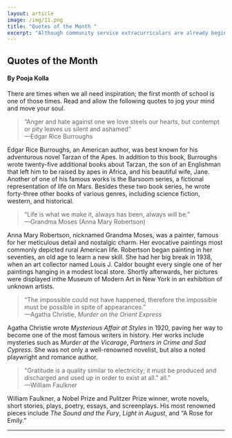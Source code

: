```yaml
---
layout: article
image: /img/11.png
title: "Quotes of the Month "
excerpt: "Although community service extracurriculars are already beginning at BASIS, by January everyone will be scrambling to meet volunteering hour requirements. To avoid this unnecessary stress, knock out a few hours at a non-profit organization. “Charity of the Month” will expose readers to charities with unique missions that have both local and global impacts."
---
```


<h2>Quotes of the Month</h2>
<h4>By Pooja Kolla</h4>
There are times when we all need inspiration; the first month of school is one of those times. Read and allow the following quotes to jog your mind and move your soul.

<blockquote>“Anger and hate against one we love steels our hearts, but contempt or pity leaves us silent and ashamed”<br/>—Edgar Rice Burroughs</blockquote>
Edgar Rice Burroughs, an American author, was best known for his adventurous novel Tarzan of the Apes. In addition to this book, Burroughs wrote twenty-five additional books about Tarzan, the son of an Englishman that left him to be raised by apes in Africa, and his beautiful wife, Jane. Another of one of his famous works is the Barsoom series, a fictional representation of life on Mars. Besides these two book series, he wrote forty-three other books of various genres, including science fiction, western, and historical.  

<blockquote>“Life is what we make it, always has been, always will be.” <br/>—Grandma Moses (Anna Mary Robertson)</blockquote>
Anna Mary Robertson, nicknamed Grandma Moses, was a painter, famous for her meticulous detail and nostalgic charm. Her evocative paintings most commonly depicted rural American life. Robertson began painting in her seventies, an old age to learn a new skill. She had her big break in 1938, when an art collector named Louis J. Caldor bought every single one of her paintings hanging in a modest local store. Shortly afterwards, her pictures were displayed inthe Museum of Modern Art in New York in an exhibition of unknown artists. 

<blockquote>“The impossible could not have happened, therefore the impossible must be possible in spite of appearances.”<br/>—Agatha Christie, <em>Murder on the Orient Express</em></blockquote>
Agatha Christie wrote <em>Mysterious Affair at Styles</em> in 1920, paving her way to become one of the most famous writers in history. Her works include mysteries such as <em>Murder at the Vicarage</em>, <em>Partners in Crime and Sad Cypress</em>. She was not only a well-renowned novelist, but also a noted playwright and romance author. 

<blockquote>"Gratitude is a quality similar to electricity; it must be produced and discharged and used up in order to exist at all." all."<br/>—William Faulkner</blockquote>
William Faulkner, a Nobel Prize and Pulitzer Prize winner, wrote novels, short stories, plays, poetry, essays, and screenplays. His most renowned pieces include <em>The Sound and the Fury</em>, <em>Light in August</em>, and “A Rose for Emily.” 

<hr style="border-color:#7D7D7D;height:0.5px;">

